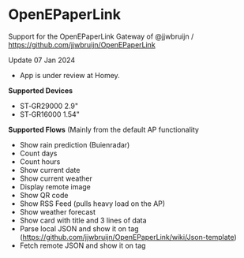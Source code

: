 # OpenEPaperLink

Support for the OpenEPaperLink Gateway of @jjwbruijn / https://github.com/jjwbruijn/OpenEPaperLink


Update 07 Jan 2024
- App is under review at Homey.




**Supported Devices**
- ST‐GR29000 2.9"
- ST‐GR16000 1.54"

**Supported Flows** (Mainly from the default AP functionality
- Show rain prediction (Buienradar)
- Count days
- Count hours
- Show current date
- Show current weather
- Display remote image
- Show QR code
- Show RSS Feed (pulls heavy load on the AP)
- Show weather forecast
- Show card with title and 3 lines of data
- Parse local JSON and show it on tag (https://github.com/jjwbruijn/OpenEPaperLink/wiki/Json-template)
- Fetch remote JSON and show it on tag




